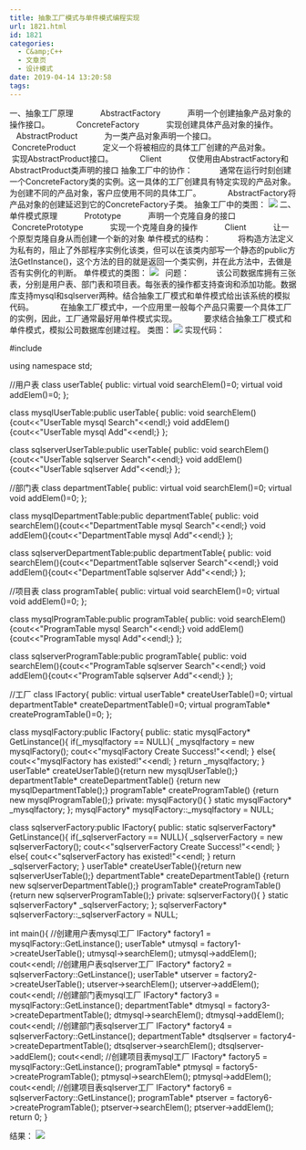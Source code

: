 ```yaml
---
title: 抽象工厂模式与单件模式编程实现
url: 1821.html
id: 1821
categories:
  - C&amp;C++
  - 文章页
  - 设计模式
date: 2019-04-14 13:20:58
tags:
---
```


一、抽象工厂原理            AbstractFactory            声明一个创建抽象产品对象的操作接口。            ConcreteFactory            实现创建具体产品对象的操作。            AbstractProduct            为一类产品对象声明一个接口。            ConcreteProduct            定义一个将被相应的具体工厂创建的产品对象。            实现AbstractProduct接口。            Client            仅使用由AbstractFactory和AbstractProduct类声明的接口 抽象工厂中的协作：            通常在运行时刻创建一个ConcreteFactory类的实例。这一具体的工厂创建具有特定实现的产品对象。为创建不同的产品对象，客户应使用不同的具体工厂。            AbstractFactory将产品对象的创建延迟到它的ConcreteFactory子类。 抽象工厂中的类图： ![](http://47.100.4.8/wp-content/uploads/2019/04/1.png) 二、单件模式原理            Prototype            声明一个克隆自身的接口            ConcretePrototype            实现一个克隆自身的操作            Client            让一个原型克隆自身从而创建一个新的对象 单件模式的结构：            将构造方法定义为私有的，阻止了外部程序实例化该类，但可以在该类内部写一个静态的public方法GetInstance()，这个方法的目的就是返回一个类实例，并在此方法中，去做是否有实例化的判断。 单件模式的类图： ![](http://47.100.4.8/wp-content/uploads/2019/04/2.png)   问题：            该公司数据库拥有三张表，分别是用户表、部门表和项目表。每张表的操作都支持查询和添加功能。数据库支持mysql和sqlserver两种。结合抽象工厂模式和单件模式给出该系统的模拟代码。            在抽象工厂模式中，一个应用里一般每个产品只需要一个具体工厂的实例，因此，工厂通常最好用单件模式实现。            要求结合抽象工厂模式和单件模式，模拟公司数据库创建过程。 类图： ![](http://47.100.4.8/wp-content/uploads/2019/04/3-e1555219097900.jpg) 实现代码：

#include<iostream>

using namespace std;

//用户表
class userTable{
public:
    virtual void searchElem()=0;
    virtual void addElem()=0;
};

class mysqlUserTable:public userTable{
public:
    void searchElem(){cout<<"UserTable mysql Search"<<endl;}
    void addElem(){cout<<"UserTable mysql Add"<<endl;}
};

class sqlserverUserTable:public userTable{
public:
    void searchElem(){cout<<"UserTable sqlserver Search"<<endl;}
    void addElem(){cout<<"UserTable sqlserver Add"<<endl;}
};

//部门表
class departmentTable{
public:
    virtual void searchElem()=0;
    virtual void addElem()=0;
};

class mysqlDepartmentTable:public departmentTable{
public:
    void searchElem(){cout<<"DepartmentTable mysql Search"<<endl;}
    void addElem(){cout<<"DepartmentTable mysql Add"<<endl;}
};

class sqlserverDepartmentTable:public departmentTable{
public:
    void searchElem(){cout<<"DepartmentTable sqlserver Search"<<endl;}
    void addElem(){cout<<"DepartmentTable sqlserver Add"<<endl;}
};

//项目表
class programTable{
public:
    virtual void searchElem()=0;
    virtual void addElem()=0;
};

class mysqlProgramTable:public programTable{
public:
    void searchElem(){cout<<"ProgramTable mysql Search"<<endl;}
    void addElem(){cout<<"ProgramTable mysql Add"<<endl;}
};

class sqlserverProgramTable:public programTable{
public:
    void searchElem(){cout<<"ProgramTable sqlserver Search"<<endl;}
    void addElem(){cout<<"ProgramTable sqlserver Add"<<endl;}
};

//工厂
class IFactory{
public:
    virtual userTable* createUserTable()=0;
    virtual departmentTable* createDepartmentTable()=0;
    virtual programTable* createProgramTable()=0;
};

class mysqlFactory:public IFactory{
public:
    static mysqlFactory* GetLinstance(){
        if(_mysqlfactory == NULL){
            _mysqlfactory = new mysqlFactory();
            cout<<"mysqlFactory Create Success!"<<endl;
        }
        else{
            cout<<"mysqlFactory has existed!"<<endl;
        }
        return _mysqlfactory;
    }
    userTable* createUserTable(){return new mysqlUserTable();}
    departmentTable* createDepartmentTable() {return new mysqlDepartmentTable();}
    programTable* createProgramTable() {return new mysqlProgramTable();}
private:
    mysqlFactory(){
    }
    static mysqlFactory* _mysqlfactory;
};
mysqlFactory* mysqlFactory::_mysqlfactory = NULL;

class sqlserverFactory:public IFactory{
public:
    static sqlserverFactory* GetLinstance(){
        if(_sqlserverFactory == NULL){
            _sqlserverFactory = new sqlserverFactory();
            cout<<"sqlserverFactory Create Success!"<<endl;
        }
        else{
            cout<<"sqlserverFactory has existed!"<<endl;
        }
        return _sqlserverFactory;
    }
    userTable* createUserTable(){return new sqlserverUserTable();}
    departmentTable* createDepartmentTable() {return new sqlserverDepartmentTable();}
    programTable* createProgramTable() {return new sqlserverProgramTable();}
private:
    sqlserverFactory(){
    }
    static sqlserverFactory* _sqlserverFactory;
};
sqlserverFactory* sqlserverFactory::_sqlserverFactory = NULL;

int main(){
    //创建用户表mysql工厂
    IFactory* factory1 = mysqlFactory::GetLinstance();
    userTable* utmysql = factory1->createUserTable();
    utmysql->searchElem();
    utmysql->addElem();
    cout<<endl;
    //创建用户表sqlserver工厂
    IFactory* factory2 = sqlserverFactory::GetLinstance();
    userTable* utserver = factory2->createUserTable();
    utserver->searchElem();
    utserver->addElem();
    cout<<endl;
    //创建部门表mysql工厂
    IFactory* factory3 = mysqlFactory::GetLinstance();
    departmentTable* dtmysql = factory3->createDepartmentTable();
    dtmysql->searchElem();
    dtmysql->addElem();
    cout<<endl;
    //创建部门表sqlserver工厂
    IFactory* factory4 = sqlserverFactory::GetLinstance();
    departmentTable* dtsqlserver = factory4->createDepartmentTable();
    dtsqlserver->searchElem();
    dtsqlserver->addElem();
    cout<<endl;
    //创建项目表mysql工厂
    IFactory* factory5 = mysqlFactory::GetLinstance();
    programTable* ptmysql = factory5->createProgramTable();
    ptmysql->searchElem();
    ptmysql->addElem();
    cout<<endl;
    //创建项目表sqlserver工厂
    IFactory* factory6 = sqlserverFactory::GetLinstance();
    programTable* ptserver = factory6->createProgramTable();
    ptserver->searchElem();
    ptserver->addElem();
    return 0;
}

结果： ![](http://47.100.4.8/wp-content/uploads/2019/04/4.png)